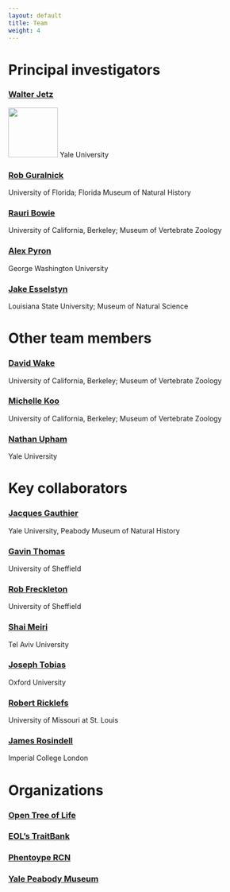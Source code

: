 ```yaml
---
layout: default
title: Team
weight: 4
---
```

# Principal investigators #

### [Walter Jetz](http://jetzlab.yale.edu/people/walter-jetz)
<img src=http://vertlife.github.io/images/Walter.jpg height="100" />
Yale University

### [Rob Guralnick](https://sites.google.com/site/robgur/)
University of Florida; Florida Museum of Natural History

### [Rauri Bowie](https://ib.berkeley.edu/labs/bowie/about_rauri.html)
University of California, Berkeley; Museum of Vertebrate Zoology

### [Alex Pyron](https://biology.columbian.gwu.edu/r-alexander-pyron)
George Washington University

### [Jake Esselstyn](http://www.museum.lsu.edu/esselstyn/)
Louisiana State University; Museum of Natural Science

# Other team members #

### [David Wake](https://ib.berkeley.edu/labs/wake/wakelab.htm)
University of California, Berkeley; Museum of Vertebrate Zoology

### [Michelle Koo](http://mvz.berkeley.edu/Informatics_Lab.html)

University of California, Berkeley; Museum of Vertebrate Zoology

### [Nathan Upham](http://jetzlab.yale.edu/people/nathan-upham)
Yale University

# Key collaborators #

### [Jacques Gauthier](http://peabody.yale.edu/collections/vertebrate-paleontology/jacques-gauthier)
Yale University, Peabody Museum of Natural History

### [Gavin Thomas](https://www.shef.ac.uk/aps/staff-and-students/acadstaff/thomas)
University of Sheffield

### [Rob Freckleton](https://www.shef.ac.uk/aps/staff-and-students/acadstaff/freckleton)
University of Sheffield

### [Shai Meiri](http://shaimeirilab.weebly.com/)
Tel Aviv University

### [Joseph Tobias](http://www.zoo.ox.ac.uk/people/view/tobias_j.htm)
Oxford University

### [Robert Ricklefs](http://www.umsl.edu/~ricklefsr/)
University of Missouri at St. Louis

### [James Rosindell](http://www.imperial.ac.uk/people/j.rosindell)
Imperial College London

# Organizations #

### [Open Tree of Life](http://blog.opentreeoflife.org/)

### [EOL’s TraitBank](http://eol.org/info/516)

### [Phentoype RCN](http://www.phenotypercn.org/)

### [Yale Peabody Museum](http://peabody.yale.edu/)
